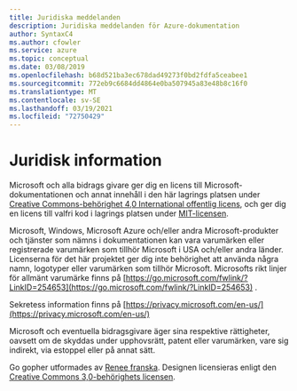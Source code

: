 ```yaml
---
title: Juridiska meddelanden
description: Juridiska meddelanden för Azure-dokumentation
author: SyntaxC4
ms.author: cfowler
ms.service: azure
ms.topic: conceptual
ms.date: 03/08/2019
ms.openlocfilehash: b68d521ba3ec678dad49273f0bd2fdfa5ceabee1
ms.sourcegitcommit: 772eb9c6684dd4864e0ba507945a83e48b8c16f0
ms.translationtype: MT
ms.contentlocale: sv-SE
ms.lasthandoff: 03/19/2021
ms.locfileid: "72750429"
---
```

# <a name="legal-notices"></a>Juridisk information

Microsoft och alla bidrags givare ger dig en licens till Microsoft-dokumentationen och annat innehåll i den här lagrings platsen under [Creative Commons-behörighet 4,0 International offentlig licens](https://creativecommons.org/licenses/by/4.0/legalcode), och ger dig en licens till valfri kod i lagrings platsen under [MIT-licensen](https://opensource.org/licenses/MIT).

Microsoft, Windows, Microsoft Azure och/eller andra Microsoft-produkter och tjänster som nämns i dokumentationen kan vara varumärken eller registrerade varumärken som tillhör Microsoft i USA och/eller andra länder.
Licenserna för det här projektet ger dig inte behörighet att använda några namn, logotyper eller varumärken som tillhör Microsoft.
Microsofts rikt linjer för allmänt varumärke finns på [https://go.microsoft.com/fwlink/?LinkID=254653](https://go.microsoft.com/fwlink/?LinkID=254653) .

Sekretess information finns på [https://privacy.microsoft.com/en-us/](https://privacy.microsoft.com/en-us/)

Microsoft och eventuella bidragsgivare äger sina respektive rättigheter, oavsett om de skyddas under upphovsrätt, patent eller varumärken, vare sig indirekt, via estoppel eller på annat sätt.

Go gopher utformades av [Renee franska](https://reneefrench.blogspot.com/).
Designen licensieras enligt den [Creative Commons 3,0-behörighets licensen](https://creativecommons.org/licenses/by/3.0/us/).

